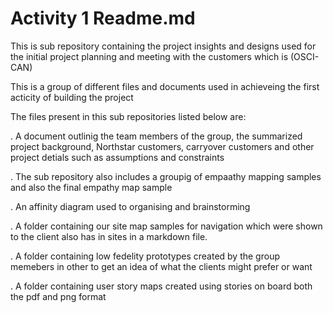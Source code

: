 # Activity 1 Readme.md
This is sub repository containing the project insights and designs used for the initial project planning and meeting with the customers which is (OSCI-CAN)

This is a group of different files and documents used in achieveing the first acticity of building the project

The files present in this sub repositories listed below are:

.  A document outlinig the team members of the group, the summarized project background, Northstar customers, carryover customers and other project detials such as assumptions and constraints

.  The sub repository also includes a groupig of  empaathy mapping samples and also the final empathy map sample

.  An affinity diagram used to organising and  brainstorming

. A folder containing our site map samples for navigation which were shown to the client also has in sites in a markdown file.

. A folder containing low fedelity prototypes created by the group memebers in other to get an idea of what the clients might prefer or want

. A folder containing  user story maps created using stories on board both the pdf and png format


